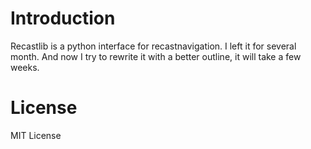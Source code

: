 # Introduction
Recastlib is a python interface for recastnavigation.
I left it for several month. And now I try to rewrite it with a better outline, it will take a few weeks.


# License
MIT License
